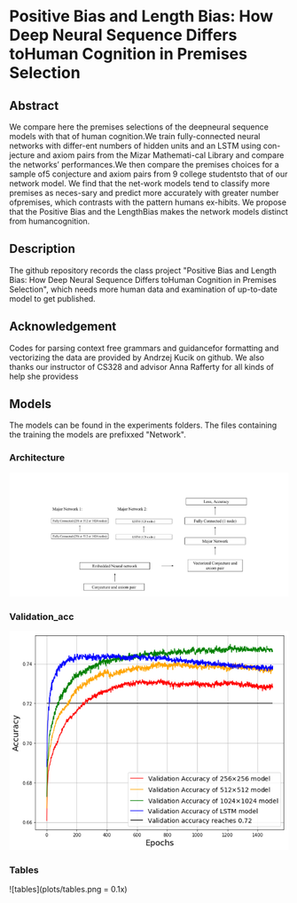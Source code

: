 # Positive Bias and Length Bias: How Deep Neural Sequence Differs toHuman Cognition in Premises Selection

## Abstract
We compare here the premises selections of the deepneural sequence models with that of human cognition.We train fully-connected neural networks with differ-ent numbers of hidden units and an LSTM using con-jecture  and  axiom  pairs  from  the  Mizar  Mathemati-cal Library and compare the networks’ performances.We then compare the premises choices for a sample of5 conjecture and axiom pairs from 9 college studentsto  that  of  our  network  model.   We  find  that  the  net-work models tend to classify more premises as neces-sary and predict more accurately with greater number ofpremises, which contrasts with the pattern humans ex-hibits. We propose that the Positive Bias and the LengthBias  makes  the  network  models  distinct  from  humancognition.

## Description
The github repository records the class project "Positive Bias and Length Bias: How Deep Neural Sequence Differs toHuman Cognition in Premises Selection", which needs more human data and examination of up-to-date model to get published. 

## Acknowledgement
Codes for parsing context free grammars and guidancefor formatting and vectorizing the data are provided by Andrzej Kucik on github. We also thanks our instructor of CS328 and advisor Anna Rafferty for all kinds of help she providess

## Models
The models can be found in the experiments folders. The files containing the training the models are prefixxed "Network".
### Architecture
![arch](plots/arch.png)
### Validation_acc
![val_acc](plots/val_acc.png)
### Tables
![tables](plots/tables.png = 0.1x)
